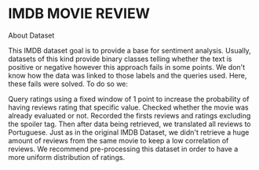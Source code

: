 # IMDB MOVIE REVIEW 

About Dataset

This IMDB dataset goal is to provide a base for sentiment analysis. Usually, datasets of this kind provide binary classes telling whether the text is positive or negative however this approach fails in some points. We don't know how the data was linked to those labels and the queries used. Here, these fails were solved. To do so we:

Query ratings using a fixed window of 1 point to increase the probability of having reviews rating that specific value.
Checked whether the movie was already evaluated or not.
Recorded the firsts reviews and ratings excluding the spoiler tag.
Then after data being retrieved, we translated all reviews to Portuguese.
Just as in the original IMDB Dataset, we didn't retrieve a huge amount of reviews from the same movie to keep a low correlation of reviews. We recommend pre-processing this dataset in order to have a more uniform distribution of ratings.
